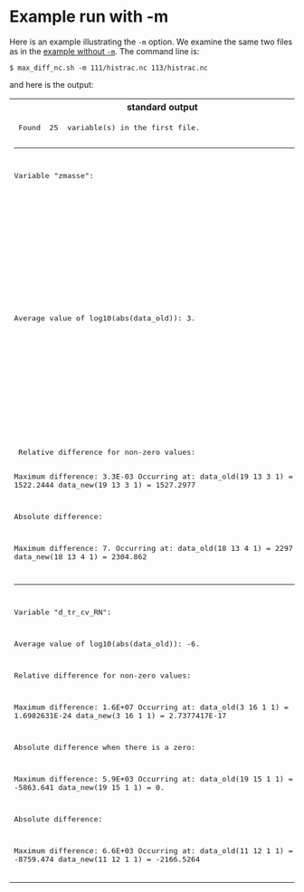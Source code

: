 # Example run with -m

Here is an example illustrating the `-m` option. We examine the same two
files as in the [example without `-m`](example_1.md).
The command line is:

    $ max_diff_nc.sh -m 111/histrac.nc 113/histrac.nc

and here is the output:

<table>
<tr>
<th>standard output</th>
<th>comment</th>
</tr>
<tr>
<td>
<pre>
 Found  25  variable(s) in the first file.

---------------------------------------------
Variable "zmasse":
</pre>
</td>

<td></td>

</tr>
<tr>
<td>
<pre>

Average value of log10(abs(data_old)):   3.

</pre>
</td>

<td>This is the additional information provided for each variable by
the <code>-m</code> option. The average is computed over non-zero
values of <code>data_old</code>, and the number of values used is the
number of non-zero values.</td>

</tr>
<tr>
<td>
<pre>
 Relative difference for non-zero values:

Maximum difference: 3.3E-03
 Occurring at:
data_old(19 13 3 1) =  1522.2444
data_new(19 13 3 1) =  1527.2977

 Absolute difference:

Maximum difference:  7.
 Occurring at:
data_old(18 13 4 1) =  2297.566
data_new(18 13 4 1) =  2304.862

---------------------------------------------
Variable "d_tr_cv_RN":

Average value of log10(abs(data_old)):  -6.

 Relative difference for non-zero values:

Maximum difference: 1.6E+07
 Occurring at:
data_old(3 16 1 1) =  1.6982631E-24
data_new(3 16 1 1) =  2.7377417E-17

 Absolute difference when there is a zero:

Maximum difference: 5.9E+03
 Occurring at:
data_old(19 15 1 1) =  -5863.641
data_new(19 15 1 1) =  0.

 Absolute difference:

Maximum difference: 6.6E+03
 Occurring at:
data_old(11 12 1 1) =  -8759.474
data_new(11 12 1 1) =  -2166.5264
</pre>
</td>

<td></td>

</tr>
</table>
